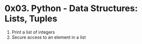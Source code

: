 # 0x03. Python - Data Structures: Lists, Tuples

1. Print a list of integers
2. Secure access to an element in a list
